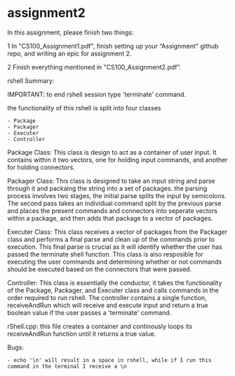 # assignment2

In this assignment, please finish two things:

1 In "CS100_Assignment1.pdf", finish setting up your “Assignment” github repo, and writing an epic for assignment 2.

2 Finish everything mentioned in "CS100_Assignment2.pdf".

rshell Summary:

IMPORTANT: to end rshell session type 'terminate' command.

the functionality of this rshell is split into four classes
	
	- Package
	- Packager
	- Executer
	- Controller

Package Class: This class is design to act as a container of user input. It contains within it two vectors, one for holding input commands, and another for holding connectors. 

Packager Class: This class is designed to take an input string and parse through it and packaing the string into a set of packages. the parsing process involves two stages, the initial parse splits the input by semicolons. The second pass takes an individual command split by the previous parse and places the present commands and connectors into seperate vectors within a package, and then adds that package to a vector of packages.

Executer Class: This class receives a vector of packages from the Packager class and performs a final parse and clean up of the commands prior to execution. This final parse is crucial as it will identify whether the user has passed the terminate shell function. This class is also resposible for executing the user commands and determining whether or not commands should be executed based on the connectors that were passed.

Controller: This class is essentially the conductor, it takes the functionality of the Package, Packager, and Executer class and calls commands in the order required to run rshell. The controller contains a single function, receiveAndRun which will receive and execute input and  return a true boolean value if the user passes a 'terminate' command.

rShell.cpp: this file creates a container and continously loops its receiveAndRun function until it returns a true value.

Bugs:

	- echo '\n' will result in a space in rshell, while if I run this command in the terminal I receive a \n
